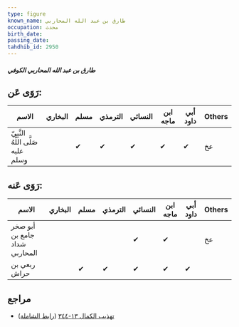 ```yaml
---
type: figure
known_name: طارق بن عبد الله المحاربي
occupation: محدث
birth_date:
passing_date:
tahdhib_id: 2950
---
```

##### طارق بن عبد الله المحاربي الكوفي

## رَوَى عَن:
| الاسم                              | البخاري | مسلم | الترمذي | النسائي | ابن ماجه | أبي داود | Others |
| ---------------------------------- | ------- | ---- | ------- | ------- | -------- | -------- | ------ |
| النَّبِيّ صَلَّى اللَّهُ عليه وسلم |         | ✔    | ✔       | ✔       | ✔        | ✔        | عخ     |
## رَوَى عَنه:
| الاسم                         | البخاري | مسلم | الترمذي | النسائي | ابن ماجه | أبي داود | Others |
| ----------------------------- | ------- | ---- | ------- | ------- | -------- | -------- | ------ |
| أبو صخر جامع بن شداد المحاربي |         |      |         | ✔       | ✔        |          | عخ     |
| ربعي بن حراش                  |         | ✔    | ✔       | ✔       | ✔        | ✔        |        |
## مراجع
- [تهذيب الكمال ١٣-٣٤٤](obsidian://open?vault=Tahdhib-al-Kamal&file=Figures/٢٩٥٠-طارق%20بن%20عبد%20الله%20المحاربي%20الكوفي) ([رابط الشاملة](https://shamela.ws/book/3722/6725))